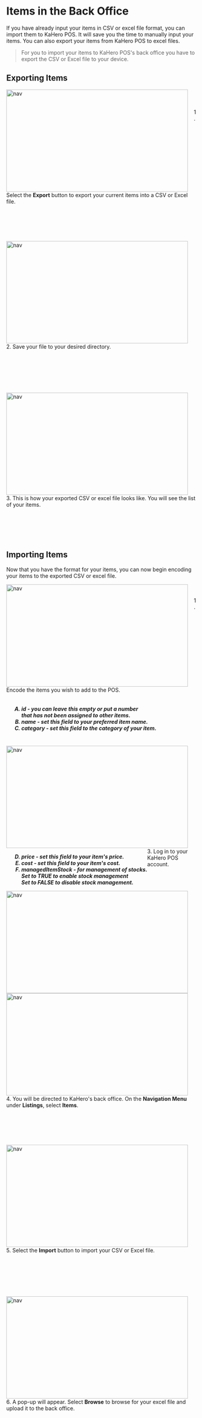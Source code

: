 # **Items in the Back Office**

If you have already input your items in CSV or excel file format, you can import them to KaHero POS. It will save you the time to manually input your items. You can also export your items from KaHero POS to excel files.

> For you to import your items to KaHero POS's back office you have to export the CSV or Excel file to your device.

## Exporting Items

<p><img src="_content/_backitems/2.png" alt="nav" width="480" height="270" style="float:left; margin-right:1rem"><br><br><br>1. Select the <b>Export</b> button to export your current items into a CSV or Excel file.</p>

<br><br><br><br>

<p><img src="_content/_backitems/4.png" alt="nav" width="480" height="270" style="float:left; margin-right:1rem"><br><br><br>2. Save your file to your desired directory.</p>

<br><br><br><br><br>

<p><img src="_content/_backitems/5.png" alt="nav" width="480" height="270" style="float:left; margin-right:1rem"><br><br><br>3. This is how your exported CSV or excel file looks like. You will see the list of your items.</p>

<br><br><br><br>

## Importing Items

Now that you have the format for your items, you can now begin encoding your items to the exported CSV or excel file.

<p><img src="_content/_backitems/6.png" alt="nav" width="480" height="270" style="float:left; margin-right:1rem"><br><br>1. Encode the items you wish to add to the POS.
<h5>
<ol type="A" style="float:left; margin-left:1rem">
<li><b>id</b> - you can leave this empty or put a number<br> that has not been assigned to other items.</li>
<li><b>name</b> - set this field to your preferred item name.</li>
<li><b>category</b> - set this field to the category of your item.</li>
</ol>
</h5>
</p>

<br><br><br><br><br><br>

<p><img src="_content/_backitems/7.png" alt="nav" width="480" height="270" style="float:left; margin-right:1rem"><br><h5>
<ol start="4" type="A" style="float:left; margin-left:1rem">

<li><b>price</b> - set this field to your item's price.</li>
<li><b>cost</b> - set this field to your item's cost.</li>
<li><b>managedItemStock</b> - for management of stocks.<br>Set to <b>TRUE</b> to enable stock management<br>Set to <b>FALSE</b> to disable stock management.</li>
</ol>
</h5></p>

<br><br><br><br><br><br><br><br>

<p><img src="_content/_modifier/2.png" alt="nav" width="480" height="270" style="float:left; margin-right:1rem"><br><br><br>3. Log in to your KaHero POS account.</p>

<br><br><br><br><br>

<p><img src="_content/_modifier/3.png" alt="nav" width="480" height="270" style="float:left; margin-right:1rem"><br><br><br>4. You will be directed to KaHero's back office. On the <b>Navigation Menu</b> under <b>Listings</b>, select <b>Items</b>.

<br><br><br><br>

<p><img src="_content/_backitems/1.png" alt="nav" width="480" height="270" style="float:left; margin-right:1rem"><br><br><br>5. Select the <b>Import</b> button to import your CSV or Excel file.</p>

<br><br><br><br><br>

<p><img src="_content/_backitems/3.png" alt="nav" width="480" height="270" style="float:left; margin-right:1rem"><br><br><br>6. A pop-up will appear. Select <b>Browse</b> to browse for your excel file and upload it to the back office.</p>

<br><br><br><br>
